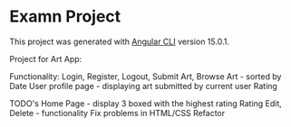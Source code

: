 # Examn Project 

This project was generated with [Angular CLI](https://github.com/angular/angular-cli) version 15.0.1.

Project for Art App:

Functionality: 
Login,
Register,
Logout,
Submit Art,
Browse Art - sorted by Date
User profile page - displaying art submitted by current user
Rating


TODO's
Home Page - display 3 boxed with the highest rating
Rating
Edit, Delete - functionality 
Fix problems in HTML/CSS
Refactor 